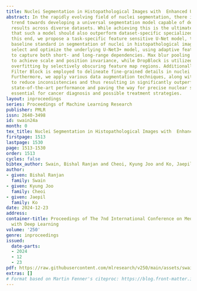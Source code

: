 ```yaml
---
title: Nuclei Segmentation in Histopathological Images with  Enhanced U-Net3+
abstract: In the rapidly evolving field of nuclei segmentation, there is an increasing
  trend towards developing a universal segmentation model capable of delivering top-tier
  results across diverse datasets. While achieving this is the ultimate goal, we argue
  that such a model should also outperform dataset-specific specialized models. To
  this end, we propose a task-specific feature sensitive U-Net model, that sets a
  baseline standard in segmentation of nuclei in histopathological images. We meticulously
  select and optimize the underlying U-Net3+ model, using adaptive feature selection
  to capture both short- and long-range dependencies. Max blur pooling is included
  to achieve scale and position invariance, while DropBlock is utilized to mitigate
  overfitting by selectively obscuring feature map regions. Additionally, a Guided
  Filter Block is employed to delineate fine-grained details in nuclei structures.
  Furthermore, we apply various data augmentation techniques, along with stain normalization,
  to reduce inconsistencies and thus resulting in significantly outperforming the
  state-of-the-art performance and paving the way for precise nuclear segmentation
  essential for cancer diagnosis and possible treatment strategies.
layout: inproceedings
series: Proceedings of Machine Learning Research
publisher: PMLR
issn: 2640-3498
id: swain24a
month: 0
tex_title: Nuclei Segmentation in Histopathological Images with  Enhanced U-Net3+
firstpage: 1513
lastpage: 1530
page: 1513-1530
order: 1513
cycles: false
bibtex_author: Swain, Bishal Ranjan and Cheoi, Kyung Joo and Ko, Jaepil
author:
- given: Bishal Ranjan
  family: Swain
- given: Kyung Joo
  family: Cheoi
- given: Jaepil
  family: Ko
date: 2024-12-23
address:
container-title: Proceedings of The 7nd International Conference on Medical Imaging
  with Deep Learning
volume: '250'
genre: inproceedings
issued:
  date-parts:
  - 2024
  - 12
  - 23
pdf: https://raw.githubusercontent.com/mlresearch/v250/main/assets/swain24a/swain24a.pdf
extras: []
# Format based on Martin Fenner's citeproc: https://blog.front-matter.io/posts/citeproc-yaml-for-bibliographies/
---
```

